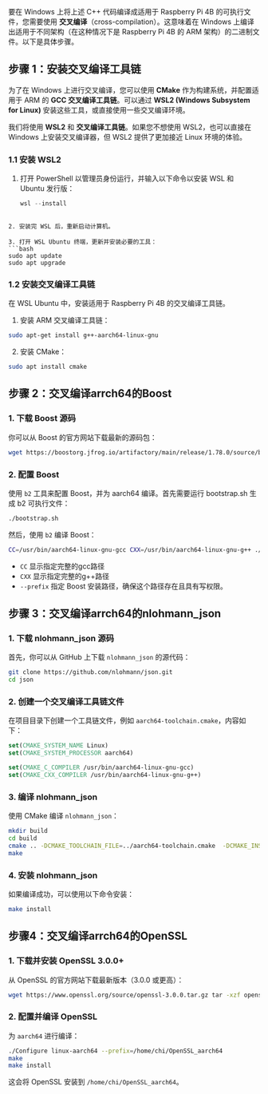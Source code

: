 要在 Windows 上将上述 C++ 代码编译成适用于 Raspberry Pi 4B 的可执行文件，您需要使用 **交叉编译**（cross-compilation）。这意味着在 Windows 上编译出适用于不同架构（在这种情况下是 Raspberry Pi 4B 的 ARM 架构）的二进制文件。以下是具体步骤。

## 步骤 1：安装交叉编译工具链

为了在 Windows 上进行交叉编译，您可以使用 **CMake** 作为构建系统，并配置适用于 ARM 的 **GCC 交叉编译工具链**。可以通过 **WSL2 (Windows Subsystem for Linux)** 安装这些工具，或直接使用一些交叉编译环境。

我们将使用 **WSL2** 和 **交叉编译工具链**。如果您不想使用 WSL2，也可以直接在 Windows 上安装交叉编译器，但 WSL2 提供了更加接近 Linux 环境的体验。

### 1.1 安装 WSL2

1. 打开 PowerShell 以管理员身份运行，并输入以下命令以安装 WSL 和 Ubuntu 发行版：

    ```powershell
    wsl --install
```

2. 安装完 WSL 后，重新启动计算机。

3. 打开 WSL Ubuntu 终端，更新并安装必要的工具：
```bash
sudo apt update 
sudo apt upgrade
```

### 1.2 安装交叉编译工具链

在 WSL Ubuntu 中，安装适用于 Raspberry Pi 4B 的交叉编译工具链。

1. 安装 ARM 交叉编译工具链：

```bash
sudo apt-get install g++-aarch64-linux-gnu
```

2. 安装 CMake：

```bash
sudo apt install cmake
```

## 步骤 2：交叉编译arrch64的Boost
### 1. 下载 Boost 源码

你可以从 Boost 的官方网站下载最新的源码包：

```bash
wget https://boostorg.jfrog.io/artifactory/main/release/1.78.0/source/boost_1_78_0.tar.gz tar -xzf boost_1_78_0.tar.gz cd boost_1_78_0
```

### 2. 配置 Boost

使用 `b2` 工具来配置 Boost，并为 aarch64 编译。首先需要运行 bootstrap.sh 生成 b2 可执行文件：

```bash
./bootstrap.sh
```

然后，使用 `b2` 编译 Boost：

```bash
CC=/usr/bin/aarch64-linux-gnu-gcc CXX=/usr/bin/aarch64-linux-gnu-g++ ./b2 --prefix=/home/chi/boost install

```
- `CC` 显示指定完整的gcc路径
- `CXX` 显示指定完整的g++路径
- `--prefix` 指定 Boost 安装路径，确保这个路径存在且具有写权限。

## 步骤 3：交叉编译arrch64的nlohmann_json

### 1. 下载 nlohmann_json 源码

首先，你可以从 GitHub 上下载 `nlohmann_json` 的源代码：

```bash
git clone https://github.com/nlohmann/json.git 
cd json
```

### 2. 创建一个交叉编译工具链文件

在项目目录下创建一个工具链文件，例如 `aarch64-toolchain.cmake`，内容如下：

```cmake
set(CMAKE_SYSTEM_NAME Linux) 
set(CMAKE_SYSTEM_PROCESSOR aarch64)  

set(CMAKE_C_COMPILER /usr/bin/aarch64-linux-gnu-gcc) 
set(CMAKE_CXX_COMPILER /usr/bin/aarch64-linux-gnu-g++)
```

### 3. 编译 nlohmann_json

使用 CMake 编译 `nlohmann_json`：

```bash
mkdir build 
cd build 
cmake .. -DCMAKE_TOOLCHAIN_FILE=../aarch64-toolchain.cmake  -DCMAKE_INSTALL_PREFIX=/home/chi/nlohmann_json
make
```

### 4. 安装 nlohmann_json

如果编译成功，可以使用以下命令安装：

```bash
make install
```

## 步骤4：交叉编译arrch64的OpenSSL
### 1. 下载并安装 OpenSSL 3.0.0+

从 OpenSSL 的官方网站下载最新版本（3.0.0 或更高）：

```bash
wget https://www.openssl.org/source/openssl-3.0.0.tar.gz tar -xzf openssl-3.0.0.tar.gz cd openssl-3.0.0
```

### 2. 配置并编译 OpenSSL

为 `aarch64` 进行编译：

```bash
./Configure linux-aarch64 --prefix=/home/chi/OpenSSL_aarch64 
make  
make install
```

这会将 OpenSSL 安装到 `/home/chi/OpenSSL_aarch64`。